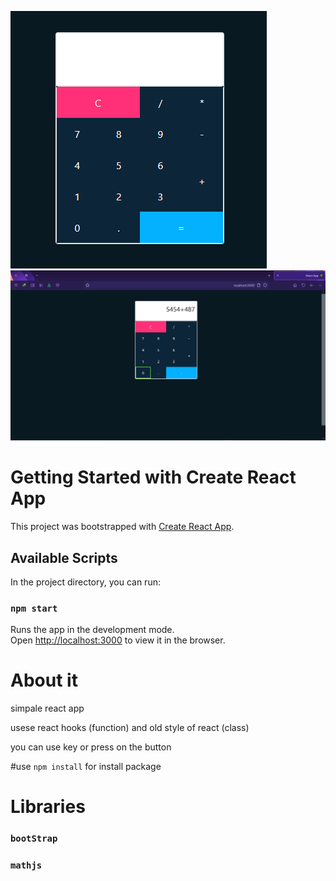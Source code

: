 

![GitHub Logo](/images/calculate1.png)    
![GitHub Logo](/images/calculate2.png)


# Getting Started with Create React App

This project was bootstrapped with [Create React App](https://github.com/facebook/create-react-app).

## Available Scripts

In the project directory, you can run:

### `npm start`

Runs the app in the development mode.\
Open [http://localhost:3000](http://localhost:3000) to view it in the browser.

# About it

simpale react app

usese react hooks (function) and old style of react (class)

you can use key or press on the button


#use `npm install` for install package
# Libraries

### `bootStrap` 

### `mathjs` 
